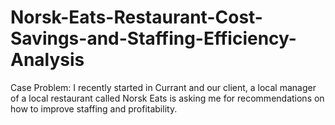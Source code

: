 # Norsk-Eats-Restaurant-Cost-Savings-and-Staffing-Efficiency-Analysis
Case Problem: I recently started in Currant and our client, a local manager of a local restaurant called Norsk Eats is asking me for recommendations on how to improve staffing and profitability.
